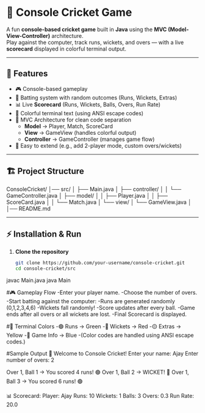 # 🏏 Console Cricket Game

A fun **console-based cricket game** built in **Java** using the **MVC (Model-View-Controller)** architecture.  
Play against the computer, track runs, wickets, and overs — with a live **scorecard** displayed in colorful terminal output.

---

## 📌 Features
- 🎮 Console-based gameplay
- 🏏 Batting system with random outcomes (Runs, Wickets, Extras)
- 📊 Live **Scorecard** (Runs, Wickets, Balls, Overs, Run Rate)
- 🌈 Colorful terminal text (using ANSI escape codes)
- 🎯 MVC Architecture for clean code separation
  - **Model** → Player, Match, ScoreCard
  - **View** → GameView (handles colorful output)
  - **Controller** → GameController (manages game flow)
- 🚀 Easy to extend (e.g., add 2-player mode, custom overs/wickets)

---

## 🏗️ Project Structure
ConsoleCricket/
│── src/
│ ├── Main.java
│ ├── controller/
│ │ └── GameController.java
│ ├── model/
│ │ ├── Player.java
│ │ ├── ScoreCard.java
│ │ └── Match.java
│ └── view/
│ └── GameView.java
│
│── README.md


---

## ⚡ Installation & Run

1. **Clone the repository**
   ```bash
   git clone https://github.com/your-username/console-cricket.git
   cd console-cricket/src
javac Main.java
java Main

#🎮 Gameplay Flow
-Enter your player name.
-Choose the number of overs.
-Start batting against the computer:
-Runs are generated randomly (0,1,2,3,4,6)
-Wickets fall randomly!
-Score updates after every ball.
-Game ends after all overs or all wickets are lost.
-Final Scorecard is displayed.

#🌈 Terminal Colors
-🟢 Runs → Green
-🔴 Wickets → Red
-🟡 Extras → Yellow
-🔵 Game Info → Blue
-(Color codes are handled using ANSI escape codes.)

#Sample Output
🏏 Welcome to Console Cricket!
Enter your name: Ajay
Enter number of overs: 2

Over 1, Ball 1 → You scored 4 runs! 🟢
Over 1, Ball 2 → WICKET! 🔴
Over 1, Ball 3 → You scored 6 runs! 🟢

📊 Scorecard:
Player: Ajay
Runs: 10
Wickets: 1
Balls: 3
Overs: 0.3
Run Rate: 20.0

